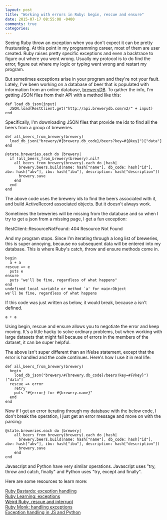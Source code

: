```yaml
---
layout: post
title: "Working with errors in Ruby: begin, rescue and ensure"
date: 2015-07-17 08:55:08 -0400
comments: true
categories: 
---
```


Seeing Ruby throw an exception when you don't expect it can be pretty frusturating. At this point in my programming career, most of them are user created. Ruby raises pretty specific exceptions and even a backtrace to figure out where you went wrong. Usually my protocol is to do find the error, figure out where my logic or typing went wrong and restart my program.   

But sometimes exceptions arise in your program and they're not your fault. Lately, I've been working on a database of beer that is populated with information from an online database, [breweryDB](http://www.brewerydb.com/). To gather the info, I'm getting JSON files from their API with a method like this:

```
def load_db_json(input)
  JSON.load(RestClient.get("http://api.brewerydb.com/v2/" + input)
end

```

Specifically, I'm downloading JSON files that provide me ids to find all the beers from a group of breweries. 

```
def all_beers_from_brewery(brewery)
  load_db_json("brewery/#{brewery.db_code}/beers?key=#{@key}")["data"]
end

@state.breweries.each do |brewery|
  if !all_beers_from_brewery(brewery).nil?
    all_beers_from_brewery(brewery).each do |hash|
      brewery.beers.build(name: hash["name"], db_code: hash["id"], abv: hash["abv"], ibu: hash["ibu"], description: hash["description"])
      brewery.save
    end
  end
end

```

The above code uses the brewery ids to find the beers associated with it, and build ActiveRecord associated objects. But it doesn't always work.

Sometimes the breweries will be missing from the database and so when I try to get a json from a missing page, I get a fun exception:  

RestClient::ResourceNotFound: 404 Resource Not Found  

And my program stops. Since I'm iterating through a long list of breweries, this is super annoying, because no subsequent data will be entered into my database. This is where Ruby's catch, throw and ensure methods come in.

```
begin
  a + a
rescue => e
  puts e
ensure
  puts "we'll be fine, regardless of what happens"
end
undefined local variable or method `a' for main:Object
we'll be fine, regardless of what happens

```

If this code was just written as below, it would break, because a isn't defined.

```
a + a
```

Using begin, rescue and ensure allows you to negotiate the error and keep moving. It's a little hacky to solve ordinary problems, but when working with large datasets that might fail because of errors in the members of the dataset, it can be super helpful.

The above isn't super different than an if/else statement, except that the error is handled and the code continues. Here's how I use it in real life:

```
def all_beers_from_brewery(brewery)
  begin
    load_db_json("brewery/#{brewery.db_code}/beers?key=#{@key}")["data"]
  rescue => error
    retry
    puts "#{error} for #{brewery.name}"
  end
end

```

Now if I get an error iterating through my database with the below code, I don't break the operation, I just get an error message and move on with the parsing:

```
@state.breweries.each do |brewery|
    all_beers_from_brewery(brewery).each do |hash|
      brewery.beers.build(name: hash["name"], db_code: hash["id"], abv: hash["abv"], ibu: hash["ibu"], description: hash["description"])
      brewery.save
    end
end

```

Javascript and Python have very similar operations. Javascript uses "try, throw and catch, finally" and Python uses "try, except and finally". 

Here are some resources to learn more:

[Ruby Bastards: exception handling](http://ruby.bastardsbook.com/chapters/exception-handling/)  
[Ruby Learning: exceptions](http://rubylearning.com/satishtalim/ruby_exceptions.html)  
[Weird Ruby, rescue and interrupt](https://blog.newrelic.com/2014/12/10/weird-ruby-2-rescue-interrupt-ensure/)  
[Ruby Monk: handling exceptions](https://rubymonk.com/learning/books/4-ruby-primer-ascent/chapters/41-exceptions/lessons/92-handling)  
[Exception handling in JS and Python](http://www.jiaaro.com/pythonjavascript-trick-hacky-error-handling/)  

